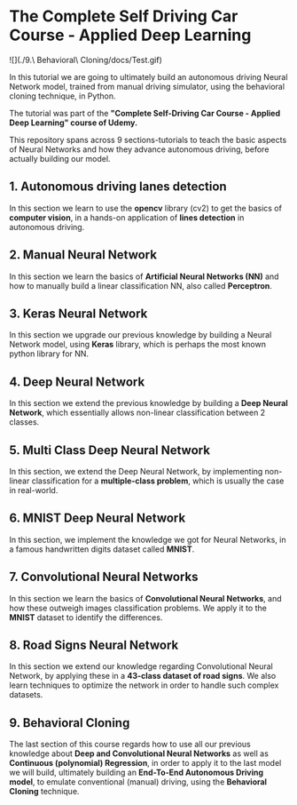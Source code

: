 # The Complete Self Driving Car Course - Applied Deep Learning

![](./9\.\ Behavioral\ Cloning/docs/Test.gif)

In this tutorial we are going to ultimately build an autonomous driving Neural Network model, trained from manual driving simulator, using the behavioral cloning technique, in Python.

The tutorial was part of the  **"Complete Self-Driving Car Course - Applied Deep Learning" course of Udemy.**

This repository spans across 9 sections-tutorials to teach the basic aspects of Neural Networks and how they advance autonomous driving, before actually building our model.

## 1. **Autonomous driving lanes detection**	

In this section we learn to use the **opencv** library (cv2) to get the basics of **computer vision**, in a hands-on application of **lines detection** in autonomous driving.

## 2. **Manual Neural Network**	

In this section we learn the basics of **Artificial Neural Networks (NN)** and how to manually build a linear classification NN, also called **Perceptron**.

## 3. **Keras Neural Network**	

In this section we upgrade our previous knowledge by building a Neural Network model, using **Keras** library, which is perhaps the most known python library for NN.

## 4. **Deep Neural Network**	

In this section we extend the previous knowledge by building a **Deep Neural Network**, which essentially allows non-linear classification between 2 classes.

## 5. **Multi Class Deep Neural Network**

In this section, we extend the Deep Neural Network, by implementing non-linear classification for a **multiple-class problem**, which is usually the case in real-world.

## 6. **MNIST Deep Neural Network**	

In this section, we implement the knowledge we got for Neural Networks, in a famous handwritten digits dataset called **MNIST**.

## 7. **Convolutional Neural Networks**	

In this section we learn the basics of **Convolutional Neural Networks**, and how these outweigh images classification problems. We apply it to the **MNIST** dataset to identify the differences.

## 8. **Road Signs Neural Network**	

In this section we extend our knowledge regarding Convolutional Neural Network, by applying these in a **43-class dataset of road signs**. We also learn techniques to optimize the network in order to handle such complex datasets.

## 9. **Behavioral Cloning**

The last section of this course regards how to use all our previous knowledge about **Deep and Convolutional Neural Networks** as well as **Continuous (polynomial) Regression**, in order to apply it to the last model we will build, ultimately building an **End-To-End Autonomous Driving model**, to emulate conventional (manual) driving, using the **Behavioral Cloning** technique.  
